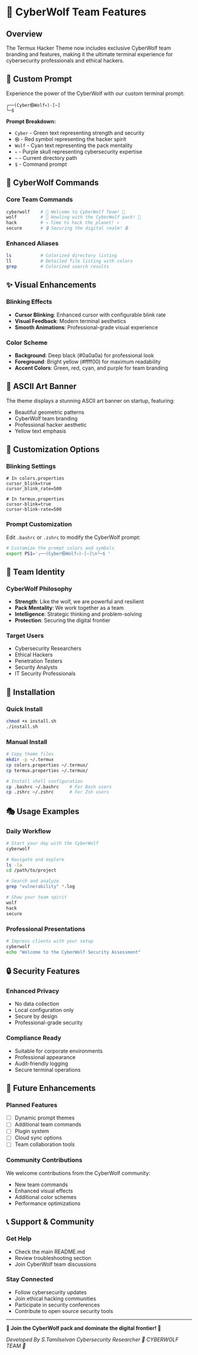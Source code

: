# 🐺 CyberWolf Team Features

## Overview
The Termux Hacker Theme now includes exclusive CyberWolf team branding and features, making it the ultimate terminal experience for cybersecurity professionals and ethical hackers.

## 🎯 Custom Prompt
Experience the power of the CyberWolf with our custom terminal prompt:

```
┌──(Cyber㉿Wolf💀)-[~]
└─$
```

**Prompt Breakdown:**
- `Cyber` - Green text representing strength and security
- `㉿` - Red symbol representing the hacker spirit
- `Wolf` - Cyan text representing the pack mentality
- `💀` - Purple skull representing cybersecurity expertise
- `~` - Current directory path
- `$` - Command prompt

## 🚀 CyberWolf Commands

### Core Team Commands
```bash
cyberwolf    # 🐺 Welcome to CyberWolf Team! 🐺
wolf         # 🐺 Howling with the CyberWolf pack! 🐺
hack         # 💀 Time to hack the planet! 💀
secure       # 🔒 Securing the digital realm! 🔒
```

### Enhanced Aliases
```bash
ls           # Colorized directory listing
ll           # Detailed file listing with colors
grep         # Colorized search results
```

## ✨ Visual Enhancements

### Blinking Effects
- **Cursor Blinking**: Enhanced cursor with configurable blink rate
- **Visual Feedback**: Modern terminal aesthetics
- **Smooth Animations**: Professional-grade visual experience

### Color Scheme
- **Background**: Deep black (#0a0a0a) for professional look
- **Foreground**: Bright yellow (#ffff00) for maximum readability
- **Accent Colors**: Green, red, cyan, and purple for team branding

## 🎨 ASCII Art Banner
The theme displays a stunning ASCII art banner on startup, featuring:
- Beautiful geometric patterns
- CyberWolf team branding
- Professional hacker aesthetic
- Yellow text emphasis

## 🔧 Customization Options

### Blinking Settings
```properties
# In colors.properties
cursor_blink=true
cursor_blink_rate=500

# In termux.properties
cursor-blink=true
cursor-blink-rate=500
```

### Prompt Customization
Edit `.bashrc` or `.zshrc` to modify the CyberWolf prompt:
```bash
# Customize the prompt colors and symbols
export PS1='┌──(Cyber㉿Wolf💀)-[~]\n└─$ '
```

## 🐺 Team Identity

### CyberWolf Philosophy
- **Strength**: Like the wolf, we are powerful and resilient
- **Pack Mentality**: We work together as a team
- **Intelligence**: Strategic thinking and problem-solving
- **Protection**: Securing the digital frontier

### Target Users
- Cybersecurity Researchers
- Ethical Hackers
- Penetration Testers
- Security Analysts
- IT Security Professionals

## 🚀 Installation

### Quick Install
```bash
chmod +x install.sh
./install.sh
```

### Manual Install
```bash
# Copy theme files
mkdir -p ~/.termux
cp colors.properties ~/.termux/
cp termux.properties ~/.termux/

# Install shell configuration
cp .bashrc ~/.bashrc    # For Bash users
cp .zshrc ~/.zshrc      # For Zsh users
```

## 🎭 Usage Examples

### Daily Workflow
```bash
# Start your day with the CyberWolf
cyberwolf

# Navigate and explore
ls -la
cd /path/to/project

# Search and analyze
grep "vulnerability" *.log

# Show your team spirit
wolf
hack
secure
```

### Professional Presentations
```bash
# Impress clients with your setup
cyberwolf
echo "Welcome to the CyberWolf Security Assessment"
```

## 🔒 Security Features

### Enhanced Privacy
- No data collection
- Local configuration only
- Secure by design
- Professional-grade security

### Compliance Ready
- Suitable for corporate environments
- Professional appearance
- Audit-friendly logging
- Secure terminal operations

## 🌟 Future Enhancements

### Planned Features
- [ ] Dynamic prompt themes
- [ ] Additional team commands
- [ ] Plugin system
- [ ] Cloud sync options
- [ ] Team collaboration tools

### Community Contributions
We welcome contributions from the CyberWolf community:
- New team commands
- Enhanced visual effects
- Additional color schemes
- Performance optimizations

## 📞 Support & Community

### Get Help
- Check the main README.md
- Review troubleshooting section
- Join CyberWolf team discussions

### Stay Connected
- Follow cybersecurity updates
- Join ethical hacking communities
- Participate in security conferences
- Contribute to open source security tools

---

**🐺 Join the CyberWolf pack and dominate the digital frontier! 🐺**

*Developed By S.Tamilselvan Cybersecurity Researcher*
*🐺 CYBERWOLF TEAM 🐺*
